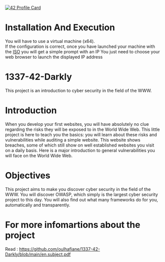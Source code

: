 [![42 Profile Card](https://1337-readme.vercel.app/api/profile?cursus=42cursus&login=zoulhafi)](https://github.com/mohouyizme/1337-readme)

# Installation And Execution
You will have to use a virtual machine (x64).  
If the configuration is correct, once you have launched your machine with the [ISO](https://github.com/oulhafiane/1337-42-Darkly/blob/main/Darkly_i386.iso) you will get a simple prompt with an IP You just need to choose your web browser to launch the displayed IP address

# 1337-42-Darkly
This project is an introduction to cyber security in the field of the WWW.

# Introduction
When you develop your first websites, you will have absolutely no clue regarding the risks
they will be exposed to in the World Wide Web.
This little project is here to teach you the basics: you will learn about these risks
and vulnerabilities while auditing a simple website. This website shows breaches, some
of which still show on well established websites you visit on a daily basis.
Here is a major introduction to general vulnerabilities you will face on the World
Wide Web.

# Objectives
This project aims to make you discover cyber security in the field of the WWW.
You will discover OWASP, which simply is the largest cyber security project to this
day.
You will also find out what many frameworks do for you, automatically and transparently.

# For more infomartions about the project
Read : https://github.com/oulhafiane/1337-42-Darkly/blob/main/en.subject.pdf
